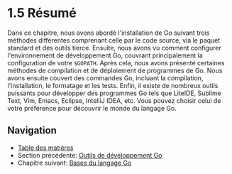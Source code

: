 # 1.5 Résumé

Dans ce chapitre, nous avons abordé l'installation de Go suivant trois méthodes différentes comprenant celle par le code source, via le paquet standard
et des outils tierce.
Ensuite, nous avons vu comment configurer l'environnement de développement Go, couvrant principalement la configuration de votre `$GOPATH`.
Après cela, nous avons présenté certaines méthodes de compilation et de déploiement de programmes de Go. Nous avons ensuite couvert des commandes Go,
incluant la compilation, l'installation, le formatage et les tests. Enfin, il existe de nombreux outils puissants pour développer des programmes
Go tels que LiteIDE, Sublime Text, Vim, Emacs, Eclipse, IntelliJ IDEA, etc. Vous pouvez choisir celui de votre préférence pour découvrir le monde du langage Go.

## Navigation

- [Table des matières](preface.md)
- Section précédente: [Outils de développement Go](01.4.md)
- Chapitre suivant: [Bases du langage Go](02.0.md)
